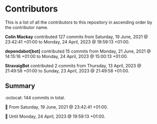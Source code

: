 # Contributors

This is a list of all the contributors to this repository in ascending order by the contributor name.

**Colin Mackay** contributed 127 commits from Saturday, 19 June, 2021 @ 23:42:41 +01:00 to Monday, 24 April, 2023 @ 19:59:13 +01:00.

**dependabot[bot]** contributed 15 commits from Monday, 21 June, 2021 @ 14:15:16 +01:00 to Monday, 24 April, 2023 @ 15:00:13 +01:00.

**StravaigBot** contributed 2 commits from Thursday, 13 April, 2023 @ 21:49:58 +01:00 to Sunday, 23 April, 2023 @ 21:49:58 +01:00.

## Summary

:octocat: 144 commits in total.

:date: From Saturday, 19 June, 2021 @ 23:42:41 +01:00.

:date: Until Monday, 24 April, 2023 @ 19:59:13 +01:00.

